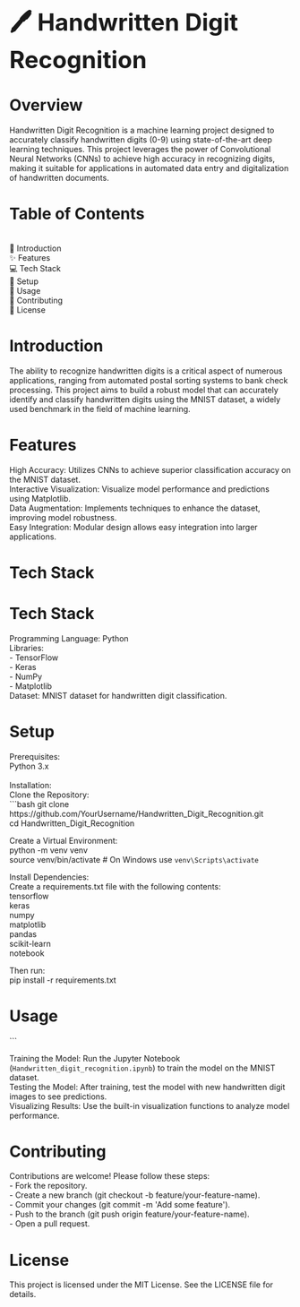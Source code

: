 <h1 style="font-size: 3em; font-weight: bold;">🖊️ Handwritten Digit Recognition</h1>

<h1><b>Overview</b></h1>

Handwritten Digit Recognition is a machine learning project designed to accurately classify handwritten digits (0-9) using state-of-the-art deep learning techniques. This project leverages the power of Convolutional Neural Networks (CNNs) to achieve high accuracy in recognizing digits, making it suitable for applications in automated data entry and digitalization of handwritten documents.

<h1><b>Table of Contents</b></h1>
<br>
📖 Introduction<br>
✨ Features<br>
💻 Tech Stack<br>
🚀 Setup<br>
🔧 Usage<br>
🤝 Contributing<br>
📜 License<br>

<h1><b>Introduction</b></h1>


The ability to recognize handwritten digits is a critical aspect of numerous applications, ranging from automated postal sorting systems to bank check processing. This project aims to build a robust model that can accurately identify and classify handwritten digits using the MNIST dataset, a widely used benchmark in the field of machine learning.

<h1><b>Features</b></h1>
High Accuracy: Utilizes CNNs to achieve superior classification accuracy on the MNIST dataset.<br>
Interactive Visualization: Visualize model performance and predictions using Matplotlib.<br>
Data Augmentation: Implements techniques to enhance the dataset, improving model robustness.<br>
Easy Integration: Modular design allows easy integration into larger applications.<br>

<h1><b>Tech Stack</b></h1>

<h1><b>Tech Stack</b></h1>
Programming Language: Python<br>
Libraries:<br>
- TensorFlow<br>
- Keras<br>
- NumPy<br>
- Matplotlib<br>
Dataset: MNIST dataset for handwritten digit classification.<br>

<h1><b>Setup</b></h1>
Prerequisites:<br>
Python 3.x<br>
<br>
Installation:<br>
Clone the Repository:<br>
```bash
git clone https://github.com/YourUsername/Handwritten_Digit_Recognition.git<br>
cd Handwritten_Digit_Recognition<br>

Create a Virtual Environment:<br>
python -m venv venv<br>
source venv/bin/activate  # On Windows use `venv\Scripts\activate`<br>

Install Dependencies:<br> Create a requirements.txt file with the following contents:<br>
tensorflow<br>
keras<br>
numpy<br>
matplotlib<br>
pandas<br>
scikit-learn<br>
notebook<br>

Then run:<br>
pip install -r requirements.txt<br>

<h1><b>Usage</b></h1> ```

Training the Model: Run the Jupyter Notebook (`Handwritten_digit_recognition.ipynb`) to train the model on the MNIST dataset.<br>
Testing the Model: After training, test the model with new handwritten digit images to see predictions.<br>
Visualizing Results: Use the built-in visualization functions to analyze model performance.<br>

<h1><b>Contributing</b></h1>
Contributions are welcome! Please follow these steps:<br>
- Fork the repository.<br>
- Create a new branch (git checkout -b feature/your-feature-name).<br>
- Commit your changes (git commit -m 'Add some feature').<br>
- Push to the branch (git push origin feature/your-feature-name).<br>
- Open a pull request.<br>

<h1><b>License</b></h1>
This project is licensed under the MIT License. See the LICENSE file for details.<br>

